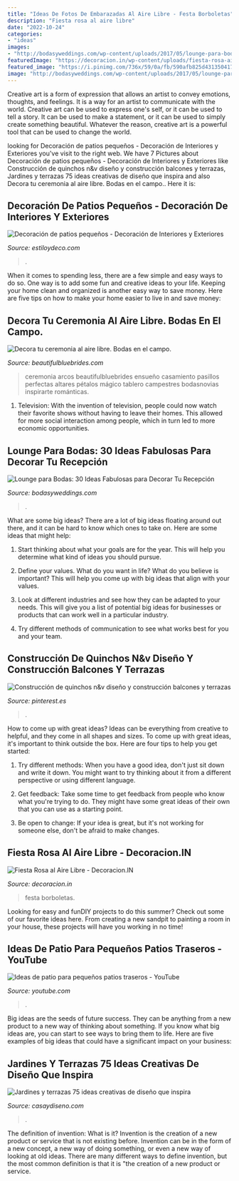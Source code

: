 ```yaml
---
title: "Ideas De Fotos De Embarazadas Al Aire Libre - Festa Borboletas"
description: "Fiesta rosa al aire libre"
date: "2022-10-24"
categories:
- "ideas"
images:
- "http://bodasyweddings.com/wp-content/uploads/2017/05/lounge-para-bodas-lujosa.jpg"
featuredImage: "https://decoracion.in/wp-content/uploads/fiesta-rosa-aire-libre-2.jpg"
featured_image: "https://i.pinimg.com/736x/59/0a/fb/590afb825d431350417b0bdf87d43a93.jpg"
image: "http://bodasyweddings.com/wp-content/uploads/2017/05/lounge-para-bodas-lujosa.jpg"
---
```



Creative art is a form of expression that allows an artist to convey emotions, thoughts, and feelings. It is a way for an artist to communicate with the world. Creative art can be used to express one's self, or it can be used to tell a story. It can be used to make a statement, or it can be used to simply create something beautiful. Whatever the reason, creative art is a powerful tool that can be used to change the world.

	

		
looking for Decoración de patios pequeños - Decoración de Interiores y Exteriores you've visit to the right web. We have 7 Pictures about Decoración de patios pequeños - Decoración de Interiores y Exteriores like Construcción de quinchos n&amp;v diseño y construcción balcones y terrazas, Jardines y terrazas 75 ideas creativas de diseño que inspira and also Decora tu ceremonia al aire libre. Bodas en el campo.. Here it is:
		
    
## Decoración De Patios Pequeños - Decoración De Interiores Y Exteriores

<img loading=lazy src="https://www.estiloydeco.com/wp-content/uploads/2014/06/patios-pequenos-12.jpg" onerror="this.onerror=null;this.src='https://tse3.mm.bing.net/th?id=OIP.EMHtl_A5-O0xxmFoTE6mLAHaJ4&amp;pid=15.1';" alt="Decoración de patios pequeños - Decoración de Interiores y Exteriores">

_Source: estiloydeco.com_

>. 

	

When it comes to spending less, there are a few simple and easy ways to do so. One way is to add some fun and creative ideas to your life. Keeping your home clean and organized is another easy way to save money. Here are five tips on how to make your home easier to live in and save money: 

    
## Decora Tu Ceremonia Al Aire Libre. Bodas En El Campo.

<img loading=lazy src="http://www.beautifulbluebrides.com/wp-content/uploads/2012/12/ideas-decorar-ceremonia-bodas-campo.jpg" onerror="this.onerror=null;this.src='https://tse3.mm.bing.net/th?id=OIP.r85kKWroEuNUYOITv4VZ0AHaPr&amp;pid=15.1';" alt="Decora tu ceremonia al aire libre. Bodas en el campo.">

_Source: beautifulbluebrides.com_

>ceremonia arcos beautifulbluebrides ensueño casamiento pasillos perfectas altares pétalos mágico tablero campestres bodasnovias inspirarte románticas. 

	

1. Television: With the invention of television, people could now watch their favorite shows without having to leave their homes. This allowed for more social interaction among people, which in turn led to more economic opportunities.

    
## Lounge Para Bodas: 30 Ideas Fabulosas Para Decorar Tu Recepción

<img loading=lazy src="http://bodasyweddings.com/wp-content/uploads/2017/05/lounge-para-bodas-lujosa.jpg" onerror="this.onerror=null;this.src='https://tse3.mm.bing.net/th?id=OIP.WVdMBj8A4IbC-i3RPqlpPAHaLH&amp;pid=15.1';" alt="Lounge para Bodas: 30 Ideas Fabulosas para Decorar Tu Recepción">

_Source: bodasyweddings.com_

>. 

	

What are some big ideas?
There are a lot of big ideas floating around out there, and it can be hard to know which ones to take on. Here are some ideas that might help:
1. Start thinking about what your goals are for the year. This will help you determine what kind of ideas you should pursue.

2. Define your values. What do you want in life? What do you believe is important? This will help you come up with big ideas that align with your values.

3. Look at different industries and see how they can be adapted to your needs. This will give you a list of potential big ideas for businesses or products that can work well in a particular industry.

4. Try different methods of communication to see what works best for you and your team.

    
## Construcción De Quinchos N&amp;v Diseño Y Construcción Balcones Y Terrazas

<img loading=lazy src="https://i.pinimg.com/736x/59/0a/fb/590afb825d431350417b0bdf87d43a93.jpg" onerror="this.onerror=null;this.src='https://tse4.mm.bing.net/th?id=OIP.rh5vhxTMvWl-KNLS2whfMAHaFg&amp;pid=15.1';" alt="Construcción de quinchos n&amp;v diseño y construcción balcones y terrazas">

_Source: pinterest.es_

>. 

	

How to come up with great ideas?
Ideas can be everything from creative to helpful, and they come in all shapes and sizes. To come up with great ideas, it's important to think outside the box. Here are four tips to help you get started:
1. Try different methods: When you have a good idea, don't just sit down and write it down. You might want to try thinking about it from a different perspective or using different language.

2. Get feedback: Take some time to get feedback from people who know what you're trying to do. They might have some great ideas of their own that you can use as a starting point.

3. Be open to change: If your idea is great, but it's not working for someone else, don't be afraid to make changes.

    
## Fiesta Rosa Al Aire Libre - Decoracion.IN

<img loading=lazy src="https://decoracion.in/wp-content/uploads/fiesta-rosa-aire-libre-2.jpg" onerror="this.onerror=null;this.src='https://tse1.mm.bing.net/th?id=OIP.kVYbSHgSoyNoY02q2HYIGAHaKO&amp;pid=15.1';" alt="Fiesta Rosa al Aire Libre - Decoracion.IN">

_Source: decoracion.in_

>festa borboletas. 

	

Looking for easy and funDIY projects to do this summer? Check out some of our favorite ideas here. From creating a new sandpit to painting a room in your house, these projects will have you working in no time!

    
## Ideas De Patio Para Pequeños Patios Traseros - YouTube

<img loading=lazy src="https://i.ytimg.com/vi/qCs8WMn2lKg/maxresdefault.jpg" onerror="this.onerror=null;this.src='https://tse3.mm.bing.net/th?id=OIP.u-m3INFasEWw1PRk8J_QXAHaEK&amp;pid=15.1';" alt="Ideas de patio para pequeños patios traseros - YouTube">

_Source: youtube.com_

>. 

	

Big ideas are the seeds of future success. They can be anything from a new product to a new way of thinking about something. If you know what big ideas are, you can start to see ways to bring them to life. Here are five examples of big ideas that could have a significant impact on your business:

    
## Jardines Y Terrazas 75 Ideas Creativas De Diseño Que Inspira

<img loading=lazy src="https://casaydiseno.com/wp-content/uploads/2015/05/terraza-laminas-madera-suelo-pared-muebles-palets.jpg" onerror="this.onerror=null;this.src='https://tse1.mm.bing.net/th?id=OIP.tbz9t9rsUcEzuZ1QO40u7gHaJ3&amp;pid=15.1';" alt="Jardines y terrazas 75 ideas creativas de diseño que inspira">

_Source: casaydiseno.com_

>. 

	

The definition of invention: What is it?
Invention is the creation of a new product or service that is not existing before. Invention can be in the form of a new concept, a new way of doing something, or even a new way of looking at old ideas. There are many different ways to define invention, but the most common definition is that it is "the creation of a new product or service.

